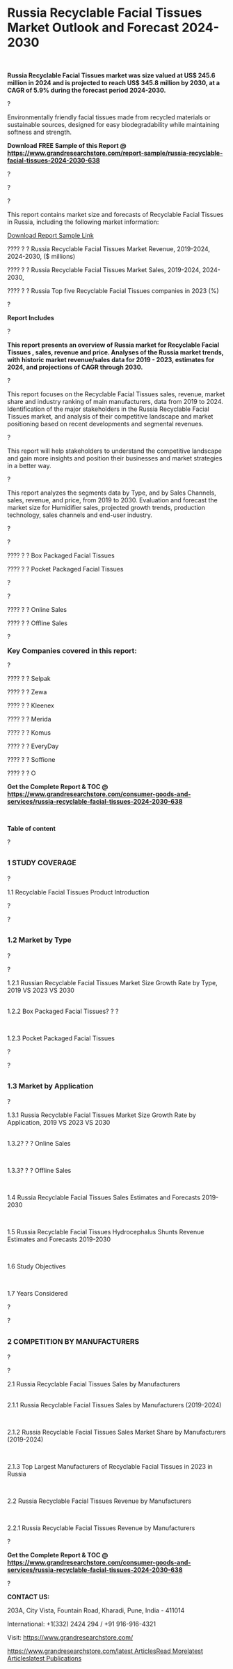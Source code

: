<h1>Russia Recyclable Facial Tissues Market Outlook and Forecast 2024-2030</h1><br/><p><strong>Russia Recyclable Facial Tissues market was size valued at US$ 245.6 million in 2024 and is projected to reach US$ 345.8 million by 2030, at a <strong>CAGR</strong> of 5.9% during the forecast period 2024-2030.</strong></p>
 
 
 
 <p>? </p>
 
 
 
 <p>Environmentally friendly facial tissues made from recycled materials or sustainable sources, designed for easy biodegradability while maintaining softness and strength.</p>
 
 
 
 <div><b>Download FREE Sample of this Report @ <a href="https://www.grandresearchstore.com/report-sample/russia-recyclable-facial-tissues-2024-2030-638">https://www.grandresearchstore.com/report-sample/russia-recyclable-facial-tissues-2024-2030-638</a></b></div>
 
 
 
 <p>? </p>
 
 
 
 <p>? </p>
 
 
 
 <p>? </p>
 
 
 
 <p>This report contains market size and forecasts of Recyclable Facial Tissues in Russia, including the following market information:</p>
 
 
 
 <p><a href="https://www.grandresearchstore.com/mr-admin/report-sample/russia-recyclable-facial-tissues-2024-2030-638">Download Report Sample Link</a></p>
 
 
 
 <p>???? ? ? Russia Recyclable Facial Tissues Market Revenue, 2019-2024, 2024-2030, ($ millions)</p>
 
 
 
 <p>???? ? ? Russia Recyclable Facial Tissues Market Sales, 2019-2024, 2024-2030,</p>
 
 
 
 <p>???? ? ? Russia Top five Recyclable Facial Tissues companies in 2023 (%)</p>
 
 
 
 <p>? </p>
 
 
 
 <p><strong>Report Includes</strong></p>
 
 
 
 <p>? </p>
 
 
 
 <p><strong>This report presents an overview of Russia market for Recyclable Facial Tissues , sales, revenue and price. Analyses of the Russia market trends, with historic market revenue/sales data for 2019 - 2023, estimates for 2024, and projections of <strong>CAGR</strong> through 2030.</strong></p>
 
 
 
 <p>? </p>
 
 
 
 <p>This report focuses on the Recyclable Facial Tissues sales, revenue, market share and industry ranking of main manufacturers, data from 2019 to 2024. Identification of the major stakeholders in the Russia Recyclable Facial Tissues market, and analysis of their competitive landscape and market positioning based on recent developments and segmental revenues.</p>
 
 
 
 <p>? </p>
 
 
 
 <p>This report will help stakeholders to understand the competitive landscape and gain more insights and position their businesses and market strategies in a better way.</p>
 
 
 
 <p>? </p>
 
 
 
 <p>This report analyzes the segments data by Type, and by Sales Channels, sales, revenue, and price, from 2019 to 2030. Evaluation and forecast the market size for Humidifier sales, projected growth trends, production technology, sales channels and end-user industry.</p>
 
 
 
 <p>? </p>
 
 
 
 <p>? </p>
 
 
 
 <p>???? ? ? Box Packaged Facial Tissues</p>
 
 
 
 <p>???? ? ? Pocket Packaged Facial Tissues</p>
 
 
 
 <p>? </p>
 
 
 
 <p>? </p>
 
 
 
 <p>???? ? ? Online Sales</p>
 
 
 
 <p>???? ? ? Offline Sales</p>
 
 
 
 <p>? </p>
 
 
 
 <p><span style="font-size:16px"><strong>Key Companies covered in this report:</strong></span></p>
 
 
 
 <p>? </p>
 
 
 
 <p>???? ? ? Selpak</p>
 
 
 
 <p>???? ? ? Zewa</p>
 
 
 
 <p>???? ? ? Kleenex</p>
 
 
 
 <p>???? ? ? Merida</p>
 
 
 
 <p>???? ? ? Komus</p>
 
 
 
 <p>???? ? ? EveryDay</p>
 
 
 
 <p>???? ? ? Soffione</p>
 
 
 
 <p>???? ? ? O</p>
 
 
 
 <div><b>Get the Complete Report & TOC @ <a href="https://www.grandresearchstore.com/consumer-goods-and-services/russia-recyclable-facial-tissues-2024-2030-638">https://www.grandresearchstore.com/consumer-goods-and-services/russia-recyclable-facial-tissues-2024-2030-638</a></b></div>
 
 
 
 <p><br />
 
 <b>Table of content</b></p>
 
 
 
 <p>? </p>
 
 
 
 <h2><span style="font-size:16px"><strong>1 STUDY COVERAGE</strong></span></h2>
 
 
 
 <p>? </p>
 
 
 
 <p>1.1 Recyclable Facial Tissues Product Introduction</p>
 
 
 
 <p>? </p>
 
 
 
 <p>? </p>
 
 
 
 <h2><span style="font-size:16px"><strong>1.2 Market by Type</strong></span></h2>
 
 
 
 <p>? </p>
 
 
 
 <p>? </p>
 
 
 
 <p>1.2.1 Russian Recyclable Facial Tissues Market Size Growth Rate by Type, 2019 VS 2023 VS 2030<br />
 
 <br />
 
 1.2.2 Box Packaged Facial Tissues? ? ? <br />
 
 <br />
 
 1.2.3 Pocket Packaged Facial Tissues<br />
 
 ? </p>
 
 
 
 <p>? </p>
 
 
 
 <h2><span style="font-size:16px"><strong>1.3 Market by Application</strong></span></h2>
 
 
 
 <p>? </p>
 
 
 
 <p>1.3.1 Russia Recyclable Facial Tissues Market Size Growth Rate by Application, 2019 VS 2023 VS 2030<br />
 
 <br />
 
 1.3.2? ? ? Online Sales<br />
 
 <br />
 
 1.3.3? ? ? Offline Sales<br />
 
 <br />
 
 1.4 Russia Recyclable Facial Tissues Sales Estimates and Forecasts 2019-2030<br />
 
 <br />
 
 1.5 Russia Recyclable Facial Tissues Hydrocephalus Shunts Revenue Estimates and Forecasts 2019-2030<br />
 
 <br />
 
 1.6 Study Objectives<br />
 
 <br />
 
 1.7 Years Considered</p>
 
 
 
 <p>? </p>
 
 
 
 <p>? </p>
 
 
 
 <h2><span style="font-size:16px"><strong>2 COMPETITION BY MANUFACTURERS</strong></span></h2>
 
 
 
 <p>? </p>
 
 
 
 <p>? </p>
 
 
 
 <p>2.1 Russia Recyclable Facial Tissues Sales by Manufacturers<br />
 
 <br />
 
 2.1.1 Russia Recyclable Facial Tissues Sales by Manufacturers (2019-2024)<br />
 
 <br />
 
 2.1.2 Russia Recyclable Facial Tissues Sales Market Share by Manufacturers (2019-2024)<br />
 
 <br />
 
 2.1.3 Top Largest Manufacturers of Recyclable Facial Tissues in 2023 in Russia<br />
 
 <br />
 
 2.2 Russia Recyclable Facial Tissues Revenue by Manufacturers<br />
 
 <br />
 
 2.2.1 Russia Recyclable Facial Tissues Revenue by Manufacturers</p>
 
 
 
 <p>? </p>
 
 
 
 <div><b>Get the Complete Report & TOC @ <a href="https://www.grandresearchstore.com/consumer-goods-and-services/russia-recyclable-facial-tissues-2024-2030-638">https://www.grandresearchstore.com/consumer-goods-and-services/russia-recyclable-facial-tissues-2024-2030-638</a></b></div>
 
 
 
 <p>? </p>
 
 
 
 <p><b>CONTACT US:</b><br />
 
 203A, City Vista, Fountain Road, Kharadi, Pune, India - 411014<br />
 
 International: +1(332) 2424 294 / +91 916-916-4321<br />
 
 Visit: <a href="https://www.grandresearchstore.com/">https://www.grandresearchstore.com/</a><br />
 
 <a href="https://gyeongbokgung.com">https://www.grandresearchstore.com/</a><a href="https://hallyeomaritime.com">latest Articles</a><a href="https://jingwansa.com">Read More</a><a href="https://nguoiviet.jp/">latest Articles</a><a href="https://www.intelmarketresearch.com/">latest Publications</a></p>